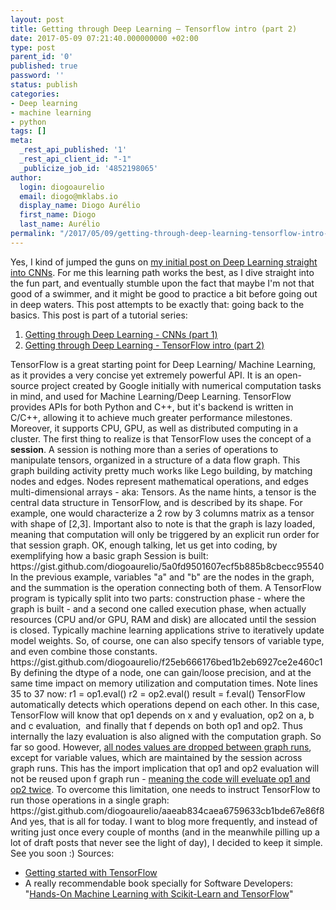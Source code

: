 ```yaml
---
layout: post
title: Getting through Deep Learning – Tensorflow intro (part 2)
date: 2017-05-09 07:21:40.000000000 +02:00
type: post
parent_id: '0'
published: true
password: ''
status: publish
categories:
- Deep learning
- machine learning
- python
tags: []
meta:
  _rest_api_published: '1'
  _rest_api_client_id: "-1"
  _publicize_job_id: '4852198065'
author:
  login: diogoaurelio
  email: diogo@mklabs.io
  display_name: Diogo Aurélio
  first_name: Diogo
  last_name: Aurélio
permalink: "/2017/05/09/getting-through-deep-learning-tensorflow-intro-part-2/"
---
```

Yes, I kind of jumped the guns on <a href="https://datacenternotes.wordpress.com/2016/09/25/getting-through-deep-learning-part-1/" target="_blank" rel="noopener noreferrer">my initial post on Deep Learning straight into CNNs</a>. For me this learning path works the best, as I dive straight into the fun part, and eventually stumble upon the fact that maybe I'm not that good of a swimmer, and it might be good to practice a bit before going out in deep waters. This post attempts to be exactly that: going back to the basics.
This post is part of a tutorial series:
<ol>
<li><a href="https://datacenternotes.wordpress.com/2016/09/25/getting-through-deep-learning-part-1/" target="_blank" rel="noopener noreferrer">Getting through Deep Learning - CNNs (part 1)</a></li>
<li><a href="https://datacenternotes.wordpress.com/2017/05/09/getting-through-deep-learning-tensorflow-intro-part-2/" target="_blank" rel="noopener noreferrer">Getting through Deep Learning - TensorFlow intro (part 2)</a></li>
</ol>
TensorFlow is a great starting point for Deep Learning/ Machine Learning, as it provides a very concise yet extremely powerful API. It is an open-source project created by Google initially with numerical computation tasks in mind, and used for Machine Learning/Deep Learning.<!--more-->
TensorFlow provides APIs for both Python and C++, but it's backend is written in C/C++, allowing it to achieve much greater performance milestones. Moreover, it supports CPU, GPU, as well as distributed computing in a cluster.
The first thing to realize is that TensorFlow uses the concept of a <strong>session</strong>. A session is nothing more than a series of operations to manipulate tensors, organized in a structure of a data flow graph. This graph building activity pretty much works like Lego building, by matching nodes and edges. Nodes represent mathematical operations, and edges multi-dimensional arrays - aka: Tensors. As the name hints, a tensor is the central data structure in TensorFlow, and is described by its shape. For example, one would characterize a 2 row by 3 columns matrix as a tensor with shape of [2,3].
Important also to note is that the graph is lazy loaded, meaning that computation will only be triggered by an explicit run order for that session graph. OK, enough talking, let us get into coding, by exemplifying how a basic graph Session is built:
https://gist.github.com/diogoaurelio/5a0fd9501607ecf5b885b8cbecc95540
In the previous example, variables "a" and "b" are the nodes in the graph, and the summation is the operation connecting both of them.
A TensorFlow program is typically split into two parts: construction phase - where the graph is built - and a second one called execution phase, when actually resources (CPU and/or GPU, RAM and disk) are allocated until the session is closed.
Typically machine learning applications strive to iteratively update model weights. So, of course, one can also specify tensors of variable type, and even combine those constants.
https://gist.github.com/diogoaurelio/f25eb666176bed1b2eb6927ce2e460c1
By defining the dtype of a node, one can gain/loose precision, and at the same time impact on memory utilization and computation times.
Note lines 35 to 37 now:
r1 = op1.eval()
r2 = op2.eval()
result = f.eval()
TensorFlow automatically detects which operations depend on each other. In this case, TensorFlow will know that op1 depends on x and y evaluation, op2 on a, b and c evaluation,  and finally that f depends on both op1 and op2. Thus internally the lazy evaluation is also aligned with the computation graph. So far so good.
However, <span style="text-decoration:underline;">all nodes values are dropped between graph runs</span>, except for variable values, which are maintained by the session across graph runs. This has the import implication that op1 and op2 evaluation will not be reused upon f graph run - <span style="text-decoration:underline;">meaning the code will eveluate op1 and op2 twice</span>.
To overcome this limitation, one needs to instruct TensorFlow to run those operations in a single graph:
https://gist.github.com/diogoaurelio/aaeab834caea6759633cb1bde67e86f8
And yes, that is all for today. I want to blog more frequently, and instead of writing just once every couple of months (and in the meanwhile pilling up a lot of draft posts that never see the light of day), I decided to keep it simple. See you soon :)
Sources:
<ul>
<li><a href="https://www.tensorflow.org/get_started/get_started" target="_blank" rel="noopener noreferrer">Getting started with TensorFlow</a></li>
<li>A really recommendable book specially for Software Developers: "<a href="http://shop.oreilly.com/product/0636920052289.do" target="_blank" rel="noopener noreferrer">Hands-On Machine Learning with Scikit-Learn and TensorFlow</a>"</li>
</ul>
&nbsp;
&nbsp;
